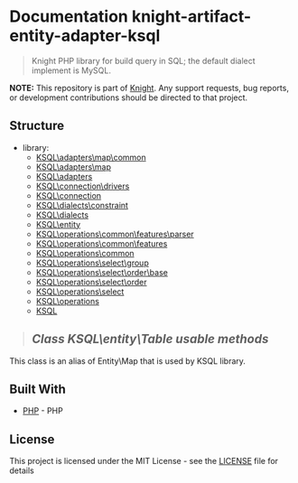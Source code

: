 # Documentation knight-artifact-entity-adapter-ksql

> Knight PHP library for build query in SQL; the default dialect implement is MySQL.

**NOTE:** This repository is part of [Knight](https://github.com/energia-source/knight). Any
support requests, bug reports, or development contributions should be directed to
that project.

## Structure

- library:
    - [KSQL\adapters\map\common](https://github.com/energia-source/knight-artifact-entity-adapter-ksql/tree/main/lib/adapters/map/common)
    - [KSQL\adapters\map](https://github.com/energia-source/knight-artifact-entity-adapter-ksql/tree/main/lib/adapters/map)
    - [KSQL\adapters](https://github.com/energia-source/knight-artifact-entity-adapter-ksql/tree/main/lib/adapters)
    - [KSQL\connection\drivers](https://github.com/energia-source/knight-artifact-entity-adapter-ksql/tree/main/lib/connection/drivers)
    - [KSQL\connection](https://github.com/energia-source/knight-artifact-entity-adapter-ksql/tree/main/lib/connection)
    - [KSQL\dialects\constraint](https://github.com/energia-source/knight-artifact-entity-adapter-ksql/tree/main/lib/dialects/constraint)
    - [KSQL\dialects](https://github.com/energia-source/knight-artifact-entity-adapter-ksql/tree/main/lib/dialects)
    - [KSQL\entity](https://github.com/energia-source/knight-artifact-entity-adapter-ksql/tree/main/lib/entity)
    - [KSQL\operations\common\features\parser](https://github.com/energia-source/knight-artifact-entity-adapter-ksql/tree/main/lib/operations/common/features/parser)
    - [KSQL\operations\common\features](https://github.com/energia-source/knight-artifact-entity-adapter-ksql/tree/main/lib/operations/common/features)
    - [KSQL\operations\common](https://github.com/energia-source/knight-artifact-entity-adapter-ksql/tree/main/lib/operations/common)
    - [KSQL\operations\select\group](https://github.com/energia-source/knight-artifact-entity-adapter-ksql/tree/main/lib/operations/select/group)
    - [KSQL\operations\select\order\base](https://github.com/energia-source/knight-artifact-entity-adapter-ksql/tree/main/lib/operations/select/order/base)
    - [KSQL\operations\select\order](https://github.com/energia-source/knight-artifact-entity-adapter-ksql/tree/main/lib/operations/select/order)
    - [KSQL\operations\select](https://github.com/energia-source/knight-artifact-entity-adapter-ksql/tree/main/lib/operations/select)
    - [KSQL\operations](https://github.com/energia-source/knight-artifact-entity-adapter-ksql/tree/main/lib/operations)
    - [KSQL](https://github.com/energia-source/knight-knight-artifact-entity-adapter-ksql/blob/main/lib)

> ## ***Class KSQL\entity\Table usable methods***

This class is an alias of Entity\Map that is used by KSQL library.

## Built With

* [PHP](https://www.php.net/) - PHP

## License

This project is licensed under the MIT License - see the [LICENSE](LICENSE) file for details